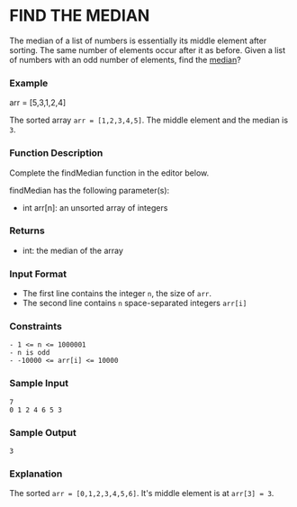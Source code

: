 # FIND THE MEDIAN
The median of a list of numbers is essentially its middle element after sorting. The same number of elements occur 
after it as before. Given a list of numbers with an odd number of elements, find the [median](https://en.wikipedia.org/wiki/Median)?

### Example

arr = [5,3,1,2,4]

The sorted array `arr = [1,2,3,4,5]`. The middle element and the median is `3`.

### Function Description

Complete the findMedian function in the editor below.

findMedian has the following parameter(s):

- int arr[n]: an unsorted array of integers

### Returns

- int: the median of the array

### Input Format

- The first line contains the integer `n`, the size of `arr`.
- The second line contains `n` space-separated integers `arr[i]`

### Constraints
```
- 1 <= n <= 1000001
- n is odd
- -10000 <= arr[i] <= 10000
```
### Sample Input

```
7
0 1 2 4 6 5 3
```
### Sample Output

```
3
```
### Explanation

The sorted `arr = [0,1,2,3,4,5,6]`. It's middle element is at `arr[3] = 3`.




